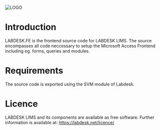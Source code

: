 ![LOGO](https://github.com/user-attachments/assets/56d40260-8dec-4ee1-90c4-ee9ce22335fe)


# Introduction
LABDESK.FE is the frontend source code for LABDESK LIMS. The source encompasses all code neccessary to setup the Microsoft Access Frontend including eg. forms, queries and modules.

# Requirements
The source code is exported using the SVM module of Labdesk.

# Licence
LABDESK LIMS and its components are available as free software. Further information is available at: https://labdesk.net/licence/
